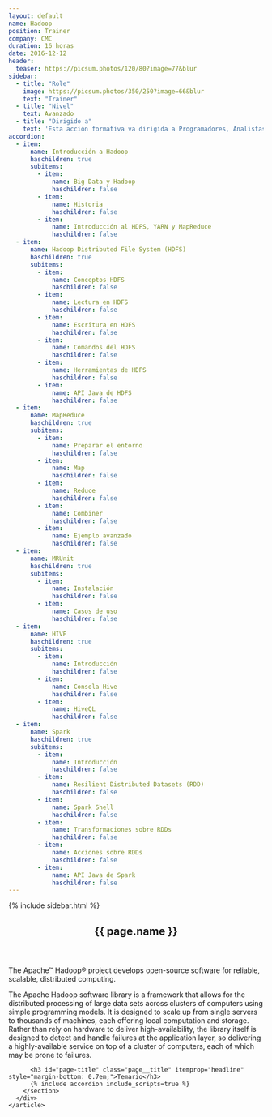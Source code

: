 ```yaml
---
layout: default
name: Hadoop
position: Trainer
company: CMC
duration: 16 horas
date: 2016-12-12
header:
  teaser: https://picsum.photos/120/80?image=77&blur
sidebar:
  - title: "Role"
    image: https://picsum.photos/350/250?image=66&blur
    text: "Trainer"
  - title: "Nivel"
    text: Avanzado
  - title: "Dirigido a"
    text: 'Esta acción formativa va dirigida a Programadores, Analistas y Administradores de sistemas.'
accordion:
  - item:
      name: Introducción a Hadoop
      haschildren: true
      subitems:
        - item:
            name: Big Data y Hadoop
            haschildren: false
        - item:
            name: Historia
            haschildren: false
        - item:
            name: Introducción al HDFS, YARN y MapReduce
            haschildren: false
  - item:
      name: Hadoop Distributed File System (HDFS)
      haschildren: true
      subitems:
        - item:
            name: Conceptos HDFS
            haschildren: false
        - item:
            name: Lectura en HDFS
            haschildren: false
        - item:
            name: Escritura en HDFS
            haschildren: false
        - item:
            name: Comandos del HDFS
            haschildren: false
        - item:
            name: Herramientas de HDFS
            haschildren: false
        - item:
            name: API Java de HDFS
            haschildren: false
  - item:
      name: MapReduce
      haschildren: true
      subitems:
        - item:
            name: Preparar el entorno
            haschildren: false
        - item:
            name: Map
            haschildren: false
        - item:
            name: Reduce
            haschildren: false
        - item:
            name: Combiner
            haschildren: false
        - item:
            name: Ejemplo avanzado
            haschildren: false
  - item:
      name: MRUnit
      haschildren: true
      subitems:
        - item:
            name: Instalación
            haschildren: false
        - item:
            name: Casos de uso
            haschildren: false
  - item:
      name: HIVE
      haschildren: true
      subitems:
        - item:
            name: Introducción
            haschildren: false
        - item:
            name: Consola Hive
            haschildren: false
        - item:
            name: HiveQL
            haschildren: false
  - item:
      name: Spark
      haschildren: true
      subitems:
        - item:
            name: Introducción
            haschildren: false
        - item:
            name: Resilient Distributed Datasets (RDD)
            haschildren: false
        - item:
            name: Spark Shell
            haschildren: false
        - item:
            name: Transformaciones sobre RDDs
            haschildren: false
        - item:
            name: Acciones sobre RDDs
            haschildren: false
        - item:
            name: API Java de Spark
            haschildren: false
---
```


<div id="main" role="main">
    {% include sidebar.html %}
    <article class="page" itemscope itemtype="https://schema.org/CreativeWork">
      <meta itemprop="headline" content="{{ page.name }}"/>
      <meta itemprop="description" content="{{ page.header.description }}"/>
      <div class="page__inner-wrap">
        <header>
          <h1 id="page-title" class="page__title" itemprop="headline">{{ page.name }}</h1>
        </header>
        <section class="page__content" itemprop="text">
            <p>The Apache™ Hadoop® project develops open-source software for reliable, scalable, distributed computing.</p>
            <p>The Apache Hadoop software library is a framework that allows for the distributed processing of large data sets across clusters of computers using simple programming models. It is designed to scale up from single servers to thousands of machines, each offering local computation and storage. Rather than rely on hardware to deliver high-availability, the library itself is designed to detect and handle failures at the application layer, so delivering a highly-available service on top of a cluster of computers, each of which may be prone to failures.</p>

          <h3 id="page-title" class="page__title" itemprop="headline" style="margin-bottom: 0.7em;">Temario</h3>     
          {% include accordion include_scripts=true %}
        </section>
      </div>
    </article>
</div>